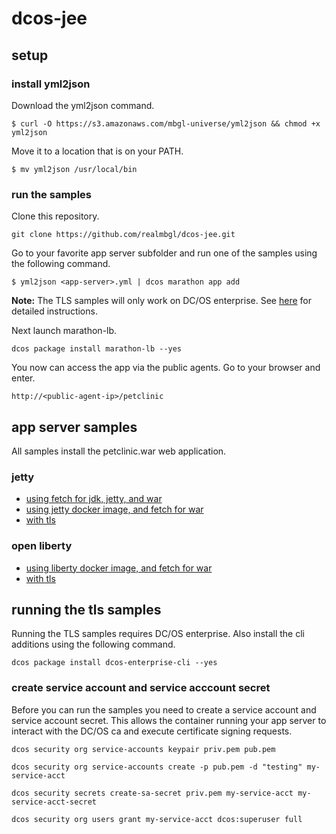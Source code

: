 # dcos-jee

## setup

### install yml2json

Download the yml2json command.
```
$ curl -O https://s3.amazonaws.com/mbgl-universe/yml2json && chmod +x yml2json
```

Move it to a location that is on your PATH.
```
$ mv yml2json /usr/local/bin
```

### run the samples

Clone this repository.
```
git clone https://github.com/realmbgl/dcos-jee.git
```

Go to your favorite app server subfolder and run one of the samples using the following command.

```
$ yml2json <app-server>.yml | dcos marathon app add
```
**Note:** The TLS samples will only work on DC/OS enterprise. See [here]() for detailed instructions. 

Next launch marathon-lb.
```
dcos package install marathon-lb --yes
```

You now can access the app via the public agents. Go to your browser and enter.
```
http://<public-agent-ip>/petclinic
```


## app server samples

All samples install the petclinic.war web application.

### jetty

* [using fetch for jdk, jetty, and war](jetty/jetty-f.yml)
* [using jetty docker image, and fetch for war](jetty/jetty-if.yml)
* [with tls](jetty/jetty-if-tls.yml)


### open liberty

* [using liberty docker image, and fetch for war](liberty/liberty-if.yml)
* [with tls](liberty/liberty-if-tls.yml)



## running the tls samples

Running the TLS samples requires DC/OS enterprise. Also install the cli additions using the following command.
```
dcos package install dcos-enterprise-cli --yes
```

### create service account and service acccount secret

Before you can run the samples you need to create a service account and service account secret. This allows the container running your app server to interact with the DC/OS ca and execute certificate signing requests.

```
dcos security org service-accounts keypair priv.pem pub.pem

dcos security org service-accounts create -p pub.pem -d "testing" my-service-acct

dcos security secrets create-sa-secret priv.pem my-service-acct my-service-acct-secret

dcos security org users grant my-service-acct dcos:superuser full
```

